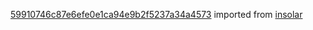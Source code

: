[59910746c87e6efe0e1ca94e9b2f5237a34a4573](https://github.com/insolar/insolar/commit/59910746c87e6efe0e1ca94e9b2f5237a34a4573) imported from [insolar](https://github.com/insolar/insolar)
